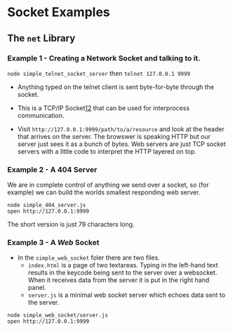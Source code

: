 # Socket Examples

## The `net` Library

### Example 1 - Creating a Network Socket and talking to it.

`node simple_telnet_socket_server` then
`telnet 127.0.0.1 9999`

* Anything typed on the telnet client is sent byte-for-byte through the socket.
* This is a TCP/IP Socket[1](https://en.wikipedia.org/wiki/Network_socket)[2](https://www.ibm.com/support/knowledgecenter/en/SSB27H_6.2.0/fa2ti_what_is_socket_connection.html) that can be used for interprocess communication.

* Visit `http://127.0.0.1:9999/path/to/a/resource` and look at the header that arrives on the server.  The browswer is speaking HTTP but our server just sees it as a bunch of bytes.  Web servers are just TCP socket servers with a little code to interpret the HTTP layered on top.

### Example 2 - A 404 Server

We are in complete control of anything we send over a socket, so
(for example) we can build the worlds smallest responding web server.

```
node simple_404_server.js
open http://127.0.0.1:9999
```

The short version is just 79 characters long.

### Example 3 - A *Web* Socket
* In the `simple_web_socket` foler there are two files.
  * `index.html` is a page of two textareas.  Typing in the left-hand text 
    results in the keycode being sent to the server over a websocket.  When
    it receives data from the server it is put in the right hand panel. 
  * `server.js` is a minimal web socket server which echoes data sent
    to the server.

```
node simple_web_socket/server.js
open http://127.0.0.1:9999
```
